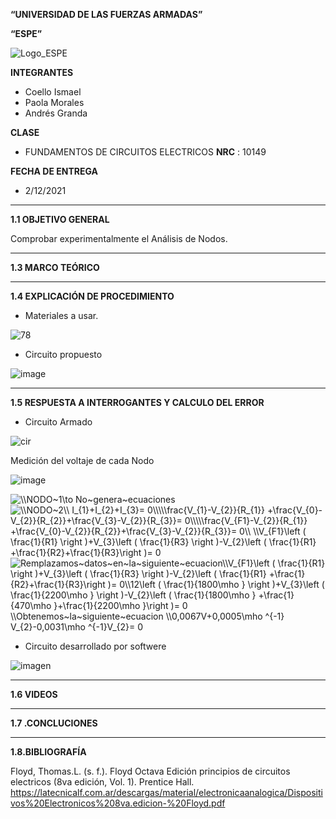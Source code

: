 **“UNIVERSIDAD DE LAS FUERZAS ARMADAS”**

**“ESPE”**

![Logo_ESPE](https://user-images.githubusercontent.com/93800511/140828546-04ee2765-180c-4e68-84cf-8bca73c21c5f.png)

**INTEGRANTES**
* Coello Ismael 
* Paola Morales 
* Andrés Granda
 
**CLASE**
* FUNDAMENTOS DE CIRCUITOS ELECTRICOS **NRC** : 10149

**FECHA DE ENTREGA**
* 2/12/2021
--------------------------------------------------------------------------------------------------------------------------------------------------------------------------------

**1.1 OBJETIVO GENERAL**

Comprobar experimentalmente el Análisis de Nodos.

--------------------------------------------------------------------------------------------------------------------------------------------------------------------------------

**1.3 MARCO TEÓRICO**

--------------------------------------------------------------------------------------------------------------------------------------------------------------------------------

**1.4 EXPLICACIÓN DE PROCEDIMIENTO**

* Materiales a usar.

![78](https://user-images.githubusercontent.com/93800511/143964444-144a4941-bbeb-4eba-bdd8-5ac136446ab0.png)

* Circuito propuesto
 
![image](https://user-images.githubusercontent.com/93835587/143970343-e9ac8c4f-f7be-4e07-a702-99ec1f922685.png)




--------------------------------------------------------------------------------------------------------------------------------------------------------------------------------

**1.5 RESPUESTA A INTERROGANTES Y CALCULO DEL ERROR**

* Circuito Armado

![cir](https://user-images.githubusercontent.com/93835587/143969453-5cf7b4d9-8fe7-4209-bb55-96cff8414839.jpg)

Medición del voltaje de cada Nodo

![image](https://user-images.githubusercontent.com/93835587/143969931-1b1205ee-c532-4430-9a51-b47992e78315.png)

<img src="https://latex.codecogs.com/svg.image?\\NODO~1\to&space;No~genera~ecuaciones" title="\\NODO~1\to No~genera~ecuaciones" />

<img src="https://latex.codecogs.com/svg.image?\\NODO~2\\&space;I_{1}&plus;I_{2}&plus;I_{3}=&space;0\\\\\frac{V_{1}-V_{2}}{R_{1}}&space;&plus;\frac{V_{0}-V_{2}}{R_{2}}&plus;\frac{V_{3}-V_{2}}{R_{3}}=&space;0\\\\\frac{V_{F1}-V_{2}}{R_{1}}&space;&plus;\frac{V_{0}-V_{2}}{R_{2}}&plus;\frac{V_{3}-V_{2}}{R_{3}}=&space;0\\&space;\\V_{F1}\left&space;(&space;\frac{1}{R1}&space;\right&space;)&plus;V_{3}\left&space;(&space;\frac{1}{R3}&space;\right&space;)-V_{2}\left&space;(&space;\frac{1}{R1}&space;&plus;\frac{1}{R2}&plus;\frac{1}{R3}\right&space;)=&space;0" title="\\NODO~2\\ I_{1}+I_{2}+I_{3}= 0\\\\\frac{V_{1}-V_{2}}{R_{1}} +\frac{V_{0}-V_{2}}{R_{2}}+\frac{V_{3}-V_{2}}{R_{3}}= 0\\\\\frac{V_{F1}-V_{2}}{R_{1}} +\frac{V_{0}-V_{2}}{R_{2}}+\frac{V_{3}-V_{2}}{R_{3}}= 0\\ \\V_{F1}\left ( \frac{1}{R1} \right )+V_{3}\left ( \frac{1}{R3} \right )-V_{2}\left ( \frac{1}{R1} +\frac{1}{R2}+\frac{1}{R3}\right )= 0" />

<img src="https://latex.codecogs.com/svg.image?Remplazamos~datos~en~la~siguiente~ecuacion\\V_{F1}\left&space;(&space;\frac{1}{R1}&space;\right&space;)&plus;V_{3}\left&space;(&space;\frac{1}{R3}&space;\right&space;)-V_{2}\left&space;(&space;\frac{1}{R1}&space;&plus;\frac{1}{R2}&plus;\frac{1}{R3}\right&space;)=&space;0\\12\left&space;(&space;\frac{1}{1800\mho&space;}&space;\right&space;)&plus;V_{3}\left&space;(&space;\frac{1}{2200\mho&space;}&space;\right&space;)-V_{2}\left&space;(&space;\frac{1}{1800\mho&space;}&space;&plus;\frac{1}{470\mho&space;}&plus;\frac{1}{2200\mho&space;}\right&space;)=&space;0&space;\\Obtenemos~la~siguiente~ecuacion&space;\\0,0067V&plus;0,0005\mho&space;^{-1}&space;V_{2}-0,0031\mho&space;^{-1}V_{2}=&space;0" title="Remplazamos~datos~en~la~siguiente~ecuacion\\V_{F1}\left ( \frac{1}{R1} \right )+V_{3}\left ( \frac{1}{R3} \right )-V_{2}\left ( \frac{1}{R1} +\frac{1}{R2}+\frac{1}{R3}\right )= 0\\12\left ( \frac{1}{1800\mho } \right )+V_{3}\left ( \frac{1}{2200\mho } \right )-V_{2}\left ( \frac{1}{1800\mho } +\frac{1}{470\mho }+\frac{1}{2200\mho }\right )= 0 \\Obtenemos~la~siguiente~ecuacion \\0,0067V+0,0005\mho ^{-1} V_{2}-0,0031\mho ^{-1}V_{2}= 0" />

* Circuito desarrollado por softwere

![imagen](https://user-images.githubusercontent.com/93835533/143973270-1ea25db2-7c35-42a3-be62-6592ad6e6b18.png)



--------------------------------------------------------------------------------------------------------------------------------------------------------------------------------

**1.6 VIDEOS**

--------------------------------------------------------------------------------------------------------------------------------------------------------------------------------

**1.7 .CONCLUCIONES**

--------------------------------------------------------------------------------------------------------------------------------------------------------------------------------

**1.8.BIBLIOGRAFÍA**

Floyd, Thomas.L. (s. f.). Floyd Octava Edición principios de circuitos electricos (8va edición, Vol. 1). Prentice Hall. https://latecnicalf.com.ar/descargas/material/electronicaanalogica/Dispositivos%20Electronicos%208va.edicion-%20Floyd.pdf


